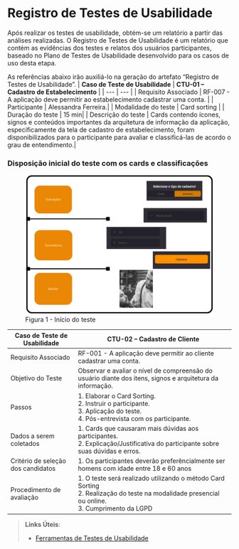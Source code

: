 # Registro de Testes de Usabilidade

Após realizar os testes de usabilidade, obtém-se um relatório a partir das análises realizadas. O Registro de Testes de Usabilidade é um relatório que contém as evidências dos testes e relatos dos usuários participantes, baseado no Plano de Testes de Usabilidade desenvolvido para os casos de uso desta etapa.

As referências abaixo irão auxiliá-lo na geração do artefato “Registro de Testes de Usabilidade”.
| **Caso de Teste de Usabilidade** | **CTU-01 – Cadastro de Estabelecimento** |
| --- | --- |
| Requisito Associado | RF-007 - A aplicação deve permitir ao estabelecimento cadastrar uma conta. |
| Participante | Alessandra Ferreira.|
| Modalidade do teste | Card sorting |
| Duração do teste | 15 min|
| Descrição do teste | Cards contendo ícones, signos e conteúdos importantes da arquitetura de informação da aplicação, especificamente da tela de cadastro de estabelecimento, foram disponibilizados para o participante para avaliar e classificá-las de acordo o grau de entendimento.| 

<h3><b>Disposição inicial do teste com os cards e classificações</b></h3>
<figure>
    <img src="https://github.com/ICEI-PUC-Minas-PMV-ADS/pmv-ads-2024-1-e2-proj-int-t9-pmv-ads-2024-1-e2-proj-barberease/blob/main/docs/img/Card%20Sorting%20AF%20EST1.png">
    <figcaption>Figura 1 - Início do teste </figure>
</figure>










| **Caso de Teste de Usabilidade** | **CTU-02 – Cadastro de Cliente** |
| --- | --- |
| Requisito Associado | RF-001 - A aplicação deve permitir ao cliente cadastrar uma conta. |
| Objetivo do Teste | Observar e avaliar o nível de compreensão do usuário diante dos itens, signos e arquitetura da informação.|
| Passos | 1. Elaborar o Card Sorting.<br> 2. Instruir o participante.<br> 3. Aplicação do teste.<br> 4. Pós-entrevista com os participante. |
| Dados a serem coletados | 1. Cards que causaram mais dúvidas aos participantes.<br> 2. Explicação/Justificativa do participante sobre suas dúvidas e erros. 
| Critério de seleção dos candidatos | 1. Os participantes deverão preferêncialmente ser homens com idade entre 18 e 60 anos |
| Procedimento de avaliação | 1. O teste será realizado utilizando o método Card Sorting <br> 2. Realização do teste na modalidade presencial ou online.<br> 3. Cumprimento da LGPD|

> **Links Úteis**:
> - [Ferramentas de Testes de Usabilidade](https://www.usability.gov/how-to-and-tools/resources/templates.html)
